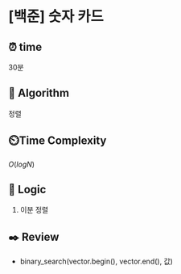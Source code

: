 # [백준] 숫자 카드

## ⏰  **time**

30분

## :pushpin: **Algorithm**

정렬

## ⏲️**Time Complexity**

$O(logN)$ 

## :round_pushpin: **Logic**
1. 이분 정렬

## :black_nib: **Review**
- binary_search(vector.begin(), vector.end(), 값)
